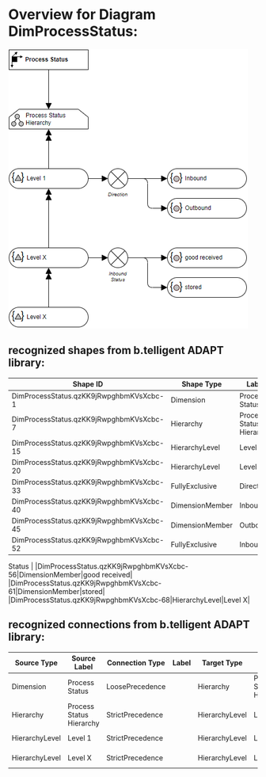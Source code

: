 # Overview for Diagram **DimProcessStatus**:

![Diagram DimProcessStatus](../png/DimProcessStatus.png)
## recognized shapes from b.telligent ADAPT library:

|Shape ID|Shape Type|Label|
|--------|----------|-----|
|DimProcessStatus.qzKK9jRwpghbmKVsXcbc-1|Dimension|Process Status|
|DimProcessStatus.qzKK9jRwpghbmKVsXcbc-7|Hierarchy|Process Status Hierarchy|
|DimProcessStatus.qzKK9jRwpghbmKVsXcbc-15|HierarchyLevel|Level 1|
|DimProcessStatus.qzKK9jRwpghbmKVsXcbc-20|HierarchyLevel|Level X|
|DimProcessStatus.qzKK9jRwpghbmKVsXcbc-33|FullyExclusive|Direction|
|DimProcessStatus.qzKK9jRwpghbmKVsXcbc-40|DimensionMember|Inbound|
|DimProcessStatus.qzKK9jRwpghbmKVsXcbc-45|DimensionMember|Outbound|
|DimProcessStatus.qzKK9jRwpghbmKVsXcbc-52|FullyExclusive|Inbound
Status
|
|DimProcessStatus.qzKK9jRwpghbmKVsXcbc-56|DimensionMember|good received|
|DimProcessStatus.qzKK9jRwpghbmKVsXcbc-61|DimensionMember|stored|
|DimProcessStatus.qzKK9jRwpghbmKVsXcbc-68|HierarchyLevel|Level X|

## recognized connections from b.telligent ADAPT library:

|Source Type|Source Label|Connection Type|Label|Target Type|Target Label|Connection ID|Source ID|Target ID|
|-----------|------------|---------------|-----|-----------|------------|-------------|---------|---------|
|Dimension|Process Status|LoosePrecedence||Hierarchy|Process Status Hierarchy|DimProcessStatus.qzKK9jRwpghbmKVsXcbc-25|DimProcessStatus.qzKK9jRwpghbmKVsXcbc-1|DimProcessStatus.qzKK9jRwpghbmKVsXcbc-7
|Hierarchy|Process Status Hierarchy|StrictPrecedence||HierarchyLevel|Level 1|DimProcessStatus.qzKK9jRwpghbmKVsXcbc-26|DimProcessStatus.qzKK9jRwpghbmKVsXcbc-7|DimProcessStatus.qzKK9jRwpghbmKVsXcbc-15
|HierarchyLevel|Level 1|StrictPrecedence||HierarchyLevel|Level X|DimProcessStatus.qzKK9jRwpghbmKVsXcbc-32|DimProcessStatus.qzKK9jRwpghbmKVsXcbc-15|DimProcessStatus.qzKK9jRwpghbmKVsXcbc-20
|HierarchyLevel|Level X|StrictPrecedence||HierarchyLevel|Level X|DimProcessStatus.qzKK9jRwpghbmKVsXcbc-73|DimProcessStatus.qzKK9jRwpghbmKVsXcbc-20|DimProcessStatus.qzKK9jRwpghbmKVsXcbc-68
